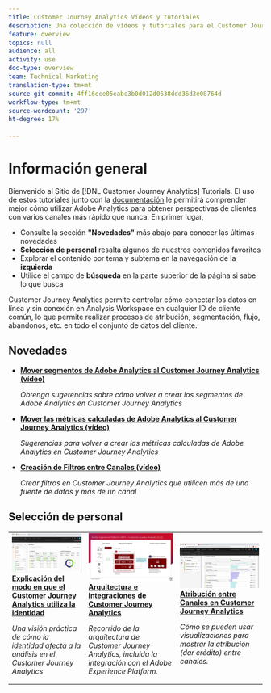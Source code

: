 ```yaml
---
title: Customer Journey Analytics Vídeos y tutoriales
description: Una colección de vídeos y tutoriales para el Customer Journey Analytics de Adobe.
feature: overview
topics: null
audience: all
activity: use
doc-type: overview
team: Technical Marketing
translation-type: tm+mt
source-git-commit: 4ff16ece05eabc3b0d012d0638ddd36d3e08764d
workflow-type: tm+mt
source-wordcount: '297'
ht-degree: 17%

---
```



# Información general

Bienvenido al Sitio de [!DNL Customer Journey Analytics] Tutorials.  El uso de estos tutoriales junto con la [documentación](https://docs.adobe.com/content/help/es-ES/analytics-platform/using/cja-landing.html) le permitirá comprender mejor cómo utilizar Adobe Analytics para obtener perspectivas de clientes con varios canales más rápido que nunca.  En primer lugar,

* Consulte la sección **&quot;Novedades&quot;** más abajo para conocer las últimas novedades
* **Selección de personal** resalta algunos de nuestros contenidos favoritos
* Explorar el contenido por tema y subtema en la navegación de la **izquierda**
* Utilice el campo de **búsqueda** en la parte superior de la página si sabe lo que busca

Customer Journey Analytics permite controlar cómo conectar los datos en línea y sin conexión en Analysis Workspace en cualquier ID de cliente común, lo que permite realizar procesos de atribución, segmentación, flujo, abandonos, etc. en todo el conjunto de datos del cliente.

## Novedades

* **[Mover segmentos de Adobe Analytics al Customer Journey Analytics (vídeo)](/help/moving-adobe-analytics-segments-to-customer-journey-analytics.md)**

   *Obtenga sugerencias sobre cómo volver a crear los segmentos de Adobe Analytics en Customer Journey Analytics*

* **[Mover las métricas calculadas de Adobe Analytics al Customer Journey Analytics (vídeo)](/help/moving-your-calculated-metrics-from-adobe-analytics-to-customer-journey-analytics.md)**

   *Sugerencias para volver a crear las métricas calculadas de Adobe Analytics en Customer Journey Analytics*

* **[Creación de Filtros entre Canales (vídeo)](/help/creating-cross-channel-filters-in-customer-journey-analytics.md)**

   *Crear filtros en Customer Journey Analytics que utilicen más de una fuente de datos y más de un canal*

## Selección de personal

<table>
<tr>
  <td>
    <a href="/help/understanding-how-customer-journey-analytics-uses-identity.md">
      <img alt="Explicación de cómo utiliza la identidad CJA" src="assets/30750.jpg" />
    </a>
    <div>
      <a href="/help/understanding-how-customer-journey-analytics-uses-identity.md">
    <strong>Explicación del modo en que el Customer Journey Analytics utiliza la identidad</strong>
    </a>
    </div>
    <p>
    <em>Una visión práctica de cómo la identidad afecta a la análisis en el Customer Journey Analytics</em>
    <p>
  </td>
   <td>
    <a href="/help/architecture-and-integrations-of-cja.md">
      <img alt="Arquitectura e integraciones de Customer Journey Analytics" src="assets/32483.jpg" />
    </a>
    <div>
      <a href="/help/architecture-and-integrations-of-cja.md">
    <strong>Arquitectura e integraciones de Customer Journey Analytics</strong>
    </a>
    </div>
    <p>
    <em>Recorrido de la arquitectura de Customer Journey Analytics, incluida la integración con el Adobe Experience Platform.</em>
    <p>
  </td>
  <td>
    <a href="/help/cross-channel-attribution-in-customer-journey-analytics.md">
      <img alt="Atribución entre Canales en Customer Journey Analytics" src="assets/31772.jpg" />
    </a>
    <div>
      <a href="/help/cross-channel-attribution-in-customer-journey-analytics.md">
    <strong>Atribución entre Canales en Customer Journey Analytics</strong>
    </a>
    </div>
    <p>
    <em>Cómo se pueden usar visualizaciones para mostrar la atribución (dar crédito) entre canales.</em>
    <p>
  </td>
</tr>
</table>
